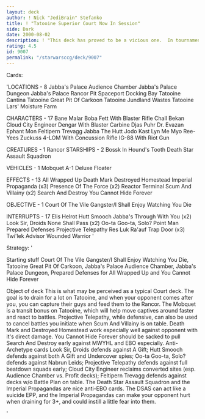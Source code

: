 ```yaml
---
layout: deck
author: ! Nick "JediBrain" Stefanko
title: ! "Tatooine Superior Court Now In Session"
side: Dark
date: 2000-08-02
description: ! "This deck has proved to be a vicious one.  In tournament play, it has won 80% of its games played by > 15 differential."
rating: 4.5
id: 9007
permalink: "/starwarsccg/deck/9007"
---
```

Cards: 

'LOCATIONS - 8
Jabba's Palace Audience Chamber
Jabba's Palace Dungeon
Jabba's Palace Rancor Pit
Spaceport Docking Bay
Tatooine Cantina
Tatooine Great Pit Of Carkoon
Tatooine Jundland Wastes
Tatooine Lars' Moisture Farm

CHARACTERS - 17
Bane Malar
Boba Fett With Blaster Rifle
Chall Bekan
Cloud City Engineer
Dengar With Blaster Carbine
Djas Puhr
Dr. Evazan
Ephant Mon
Feltipern Trevagg
Jabba The Hutt
Jodo Kast
Lyn Me
Myo
Ree-Yees
Zuckuss
4-LOM With Concussion Rifle
IG-88 With Riot Gun

CREATURES - 1
Rancor
STARSHIPS - 2
Bossk In Hound's Tooth
Death Star Assault Squadron

VEHICLES - 1
Mobquet A-1 Deluxe Floater

EFFECTS - 13
All Wrapped Up
Death Mark
Destroyed Homestead
Imperial Propaganda (x3)
Presence Of The Force (x2)
Reactor Terminal
Scum And Villainy (x2)
Search And Destroy
You Cannot Hide Forever

OBJECTIVE - 1
Court Of The Vile Gangster/I Shall Enjoy Watching You Die

INTERRUPTS - 17
Elis Helrot
Hutt Smooch
Jabba's Through With You (x2)
Look Sir, Droids
None Shall Pass (x2)
Oo-ta Goo-ta, Solo?
Point Man
Prepared Defenses
Projective Telepathy
Res Luk Ra'auf
Trap Door (x3)
Twi'lek Advisor
Wounded Warrior
'

Strategy: '

Starting stuff
Court Of The Vile Gangster/I Shall Enjoy Watching You Die, Tatooine Great Pit Of Carkoon, Jabba's Palace Audience Chamber, Jabba's Palace Dungeon, Prepared Defenses for All Wrapped Up and You Cannot Hide Forever


Object of deck
This is what may be perceived as a typical Court deck.	The goal is to drain for a lot on Tatooine, and when your opponent comes after you, you can capture their guys and feed them to the Rancor.  The Mobquet is a transit bonus on Tatooine, which will help move captives around faster and react to battles.  Projective Telepathy, while defensive, can also be used to cancel battles you initiate when Scum And Villainy is on table.	Death Mark and Destroyed Homestead work especially well against opponent with it's direct damage.  You Cannot Hide Forever should be sacked to pull Search And Destroy early against MWYHL and EBO especially.
Anti-Archetype cards  Look Sir, Droids defends against A Gift; Hutt Smooch defends against both A Gift and Undercover spies; Oo-ta Goo-ta, Solo? defends against Nabrun Leids; Projective Telepathy defends against full beatdown squads early; Cloud City Engineer reclaims converted sites (esp.  Audience Chamber vs. Profit decks); Feltipern Trevagg defends against decks w/o Battle Plan on table.  The Death Star Assault Squadron and the Imperial Propagandas are nice anti-EBO cards.  The DSAS can act like a suicide EPP, and the Imperial Propagandas can make your opponent hurt when draining for 3+, and could instill a little fear into them.

'
